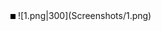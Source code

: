 

<style>
img{
	border: 4px solid black;
}
</style>





<img>
![1.png|300](Screenshots/1.png)
</img>
